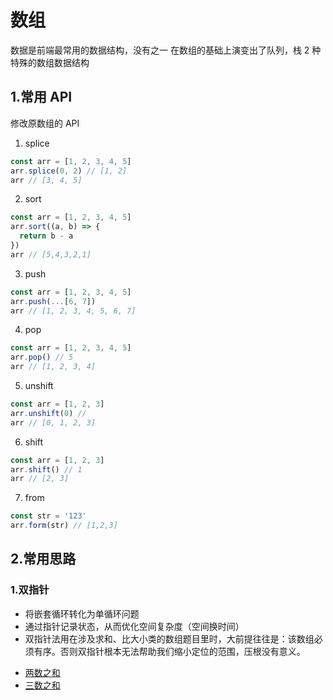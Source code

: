 # 数组

数据是前端最常用的数据结构，没有之一
在数组的基础上演变出了队列，栈 2 种特殊的数组数据结构

## 1.常用 API

修改原数组的 API

1. splice

```js
const arr = [1, 2, 3, 4, 5]
arr.splice(0, 2) // [1, 2]
arr // [3, 4, 5]
```

2. sort

```js
const arr = [1, 2, 3, 4, 5]
arr.sort((a, b) => {
  return b - a
})
arr // [5,4,3,2,1]
```

3. push

```js
const arr = [1, 2, 3, 4, 5]
arr.push(...[6, 7])
arr // [1, 2, 3, 4, 5, 6, 7]
```

4. pop

```js
const arr = [1, 2, 3, 4, 5]
arr.pop() // 5
arr // [1, 2, 3, 4]
```

5. unshift

```js
const arr = [1, 2, 3]
arr.unshift(0) //
arr // [0, 1, 2, 3]
```

6. shift

```js
const arr = [1, 2, 3]
arr.shift() // 1
arr // [2, 3]
```

7. from

```js
const str = '123'
arr.form(str) // [1,2,3]
```

## 2.常用思路

### 1.双指针

- 将嵌套循环转化为单循环问题
- 通过指针记录状态，从而优化空间复杂度（空间换时间）
- 双指针法用在涉及求和、比大小类的数组题目里时，大前提往往是：该数组必须有序。否则双指针根本无法帮助我们缩小定位的范围，压根没有意义。

* [两数之和](/算法/数组/两数之和.md)
* [三数之和](/算法/数组/三数之和.md)
